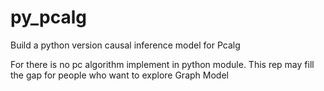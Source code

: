 # py_pcalg
Build a python version causal inference model for Pcalg

For there is no pc algorithm implement in python module. This rep may fill the gap for people who want to explore Graph Model

